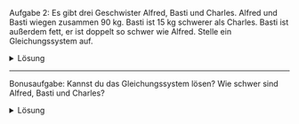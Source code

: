Aufgabe 2: Es gibt drei Geschwister Alfred, Basti und Charles.
Alfred und Basti wiegen zusammen 90 kg. Basti ist 15 kg schwerer als Charles. Basti ist außerdem fett, er ist doppelt so schwer wie Alfred. Stelle ein Gleichungssystem auf.


<details>
<summary>Lösung</summary>

Schritt 1: Variablen definieren

$$
x_1 := Alfred
$$
$$
x_2 := Basti
$$
$$
x_3 := Charles
$$


Schritt 2: Gleichugnssystem aufstellen

Alfred und Basti wiegen zusammen 90 kg.

$$
I: x_1 + x_2 = 90
$$

Basti ist 15 kg schwerer als Charles.

$$
II:  x_2 = x_3 + 15
$$

Basti ist außerdem fett, er ist doppelt so schwer wie Alfred.

$$
III:  x_2 = 2x_1
$$
</details>

----


Bonusaufgabe: Kannst du das Gleichungssystem lösen? Wie schwer sind Alfred, Basti und Charles?

<details>
<summary>Lösung</summary>

Es gibt verschiedene Lösungswege.
Entweder macht man es strukturiert über das Gaussverfahren ( weniger fehleranfällig und sehr empfohlen) oder man löst es chaotisch. Chaotisch würde ich es so machen: Gleichung $III$ in Gleichung $I$ einsetzen. Das Ergebnis wiederum in Gleichung $III$ und das Ergebnis schlussendlich in Gleichung $II$.

$$
x_1 = 30
$$
$$
x_2 = 60
$$
$$
x_3 = 45
$$
</details>